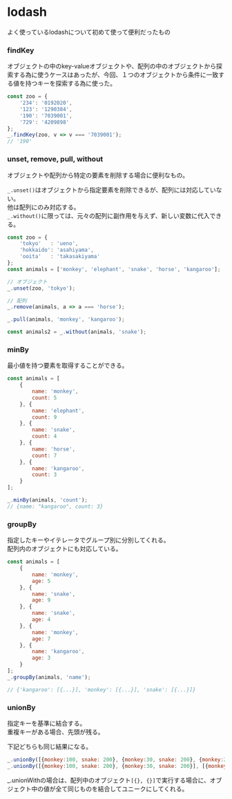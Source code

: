 # lodash

よく使っているlodashについて初めて使って便利だったもの  

### findKey

オブジェクトの中のkey-valueオブジェクトや、配列の中のオブジェクトから探索する為に使うケースはあったが、今回、１つのオブジェクトから条件に一致する値を持つキーを探索する為に使った。  

```js
const zoo = {
    '234': '0192020',
    '123': '1290384',
    '190': '7039001',
    '729': '4209898'
};
_.findKey(zoo, v => v === '7039001');
// '190'
```

### unset, remove, pull, without

オブジェクトや配列から特定の要素を削除する場合に便利なもの。  

`_.unset()`はオブジェクトから指定要素を削除できるが、配列には対応していない。  
他は配列にのみ対応する。  
`_.without()`に限っては、元々の配列に副作用を与えず、新しい変数に代入できる。

```js
const zoo = {
    'tokyo'   : 'ueno',
    'hokkaido': 'asahiyama',
    'ooita'   : 'takasakiyama'
};
const animals = ['monkey', 'elephant', 'snake', 'horse', 'kangaroo'];

// オブジェクト
_.unset(zoo, 'tokyo');

// 配列
_.remove(animals, a => a === 'horse');

_.pull(animals, 'monkey', 'kangaroo');

const animals2 = _.without(animals, 'snake');
```


### minBy

最小値を持つ要素を取得することができる。

```js
const animals = [
    {
        name: 'monkey',
        count: 5
    }, {
        name: 'elephant',
        count: 9
    }, {
        name: 'snake',
        count: 4
    }, {
        name: 'horse',
        count: 7
    }, {
        name: 'kangaroo',
        count: 3
    }
];

_.minBy(animals, 'count');
// {name: "kangaroo", count: 3}
```



### groupBy

指定したキーやイテレータでグループ別に分別してくれる。  
配列内のオブジェクトにも対応している。 

```js
const animals = [
    {
        name: 'monkey',
        age: 5
    }, {
        name: 'snake',
        age: 9
    }, {
        name: 'snake',
        age: 4
    }, {
        name: 'monkey',
        age: 7
    }, {
        name: 'kangaroo',
        age: 3
    }
];
_.groupBy(animals, 'name');

// {'kangaroo': [{...}], 'monkey': [{...}], 'snake': [{...}]}
```

### unionBy

指定キーを基準に結合する。  
重複キーがある場合、先頭が残る。


下記どちらも同じ結果になる。  

```js
_.unionBy([{monkey:100, snake: 200}, {monkey:30, snake: 200}, {monkey:200, snake:10}], 'snake');
_.unionBy([{monkey:100, snake: 200}, {monkey:30, snake: 200}], [{monkey:200, snake:10}], 'snake');
```

_.unionWithの場合は、配列中のオブジェクト`[{}, {}]`で実行する場合に、オブジェクト中の値が全て同じものを結合してユニークにしてくれる。  


